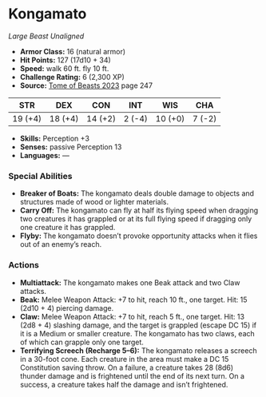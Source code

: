 # Kongamato

*Large* *Beast* *Unaligned*

- **Armor Class:** 16 (natural armor)
- **Hit Points:** 127 (17d10 + 34)
- **Speed:** walk 60 ft. fly 10 ft.
- **Challenge Rating:** 6 (2,300 XP)
- **Source:** [Tome of Beasts 2023](https://koboldpress.com/kpstore/product/tome-of-beasts-1-2023-edition/) page 247

| STR | DEX | CON | INT | WIS | CHA |
| --- | --- | --- | --- | --- | --- |
| 19 (+4) | 18 (+4) | 14 (+2) | 2 (-4) | 10 (+0) | 7 (-2) |

- **Skills:** Perception +3
- **Senses:** passive Perception 13
- **Languages:** —

### Special Abilities

- **Breaker of Boats:** The kongamato deals double damage to objects and structures made of wood or lighter materials.
- **Carry Off:** The kongamato can fly at half its flying speed when dragging two creatures it has grappled or at its full flying speed if dragging only one creature it has grappled.
- **Flyby:** The kongamato doesn’t provoke opportunity attacks when it flies out of an enemy’s reach.

### Actions

- **Multiattack:** The kongamato makes one Beak attack and two Claw attacks.
- **Beak:** Melee Weapon Attack: +7 to hit, reach 10 ft., one target. Hit: 15 (2d10 + 4) piercing damage.
- **Claw:** Melee Weapon Attack: +7 to hit, reach 5 ft., one target. Hit: 13 (2d8 + 4) slashing damage, and the target is grappled (escape DC 15) if it is a Medium or smaller creature. The kongamato has two claws, each of which can grapple only one target.
- **Terrifying Screech (Recharge 5–6):** The kongamato releases a screech in a 30-foot cone. Each creature in the area must make a DC 15 Constitution saving throw. On a failure, a creature takes 28 (8d6) thunder damage and is frightened until the end of its next turn. On a success, a creature takes half the damage and isn’t frightened.

